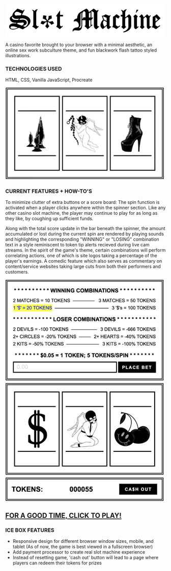 <img src="public/headertext.png" width="500">

A casino favorite brought to your browser with a minimal aesthetic, an online sex work subculture theme, and fun blackwork flash tattoo styled illustrations.

### TECHNOLOGIES USED 

HTML, CSS, Vanilla JavaScript, Procreate

<img src="public/spinnerdemo.gif" width="500">

### CURRENT FEATURES + HOW-TO'S

To minimize clutter of extra buttons or a score board: The spin function is activated when a player clicks anywhere within the spinner section. Like any other casino slot machine, the player may continue to play for as long as they like, by coughing up sufficient funds.

Along with the total score update in the bar beneath the spinner, the amount accumulated or lost during the current spin are rendered by playing sounds and highlighting the corresponding "WINNING" or "LOSING" combination text in a style reminiscent to token tip alerts recieved during live cam streams. In the spirit of the game's theme, certain combinations will perform correlating actions, one of which is site logos taking a percentage of the player's earnings. A comedic feature which also serves as commentary on content/service websites taking large cuts from both their performers and customers.

<img src="public/gamescreenshot.png" width="500">

## <a href="https://h-b8.github.io/slot-machine/" target="_blank">FOR A GOOD TIME, CLICK TO PLAY!</a>

### ICE BOX FEATURES

- Responsive design for different browser window sizes, mobile, and tablet (As of now, the game is best viewed in a fullscreen browser)
- Add payment processor to create real slot machine experience
- Instead of resetting game, 'cash out' button will lead to a page where players can redeem their tokens for prizes
